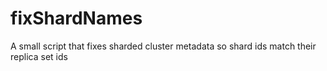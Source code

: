 # fixShardNames
A small script that fixes sharded cluster metadata so shard ids match their replica set ids
